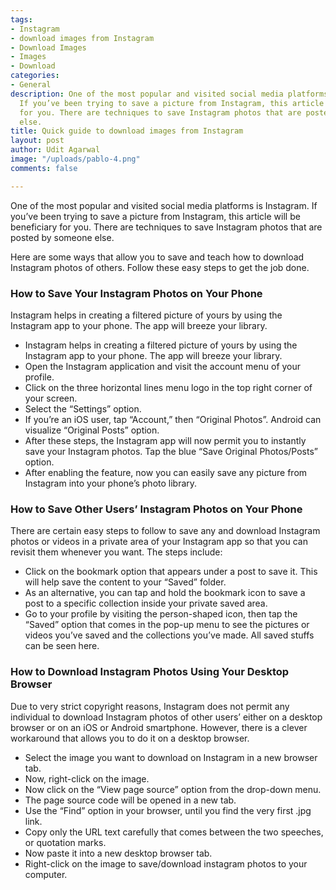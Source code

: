 ```yaml
---
tags:
- Instagram
- download images from Instagram
- Download Images
- Images
- Download
categories:
- General
description: One of the most popular and visited social media platforms is Instagram.
  If you’ve been trying to save a picture from Instagram, this article will be beneficiary
  for you. There are techniques to save Instagram photos that are posted by someone
  else.
title: Quick guide to download images from Instagram
layout: post
author: Udit Agarwal
image: "/uploads/pablo-4.png"
comments: false

---
```

One of the most popular and visited social media platforms is Instagram. If you’ve been trying to save a picture from Instagram, this article will be beneficiary for you. There are techniques to save Instagram photos that are posted by someone else.

Here are some ways that allow you to save and teach how to download Instagram photos of others. Follow these easy steps to get the job done.

### How to Save Your Instagram Photos on Your Phone

Instagram helps in creating a filtered picture of yours by using the Instagram app to your phone. The app will breeze your library.

* Instagram helps in creating a filtered picture of yours by using the Instagram app to your phone. The app will breeze your library.
* Open the Instagram application and visit the account menu of your profile.
* Click on the three horizontal lines menu logo in the top right corner of your screen.
* Select the “Settings” option.
* If you’re an iOS user, tap “Account,” then “Original Photos”. Android can visualize “Original Posts” option.
* After these steps, the Instagram app will now permit you to instantly save your Instagram photos. Tap the blue “Save Original Photos/Posts” option.
* After enabling the feature, now you can easily save any picture from Instagram into your phone’s photo library.

### How to Save Other Users’ Instagram Photos on Your Phone

There are certain easy steps to follow to save any and download Instagram photos or videos in a private area of your Instagram app so that you can revisit them whenever you want. The steps include:

* Click on the bookmark option that appears under a post to save it. This will help save the content to your “Saved” folder.
* As an alternative, you can tap and hold the bookmark icon to save a post to a specific collection inside your private saved area.
* Go to your profile by visiting the person-shaped icon, then tap the “Saved” option that comes in the pop-up menu to see the pictures or videos you’ve saved and the collections you’ve made. All saved stuffs can be seen here.

### How to Download Instagram Photos Using Your Desktop Browser

Due to very strict copyright reasons, Instagram does not permit any individual to download Instagram photos of other users’ either on a desktop browser or on an iOS or Android smartphone. However, there is a clever workaround that allows you to do it on a desktop browser.

* Select the image you want to download on Instagram in a new browser tab.
* Now, right-click on the image.
* Now click on the “View page source” option from the drop-down menu.
* The page source code will be opened in a new tab.
* Use the “Find” option in your browser, until you find the very first .jpg link.
* Copy only the URL text carefully that comes between the two speeches, or quotation marks.
* Now paste it into a new desktop browser tab.
* Right-click on the image to save/download instagram photos to your computer.